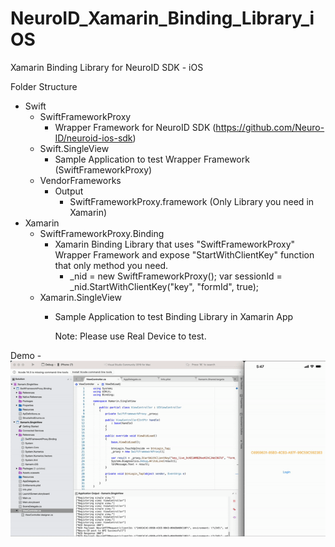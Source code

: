 # NeuroID_Xamarin_Binding_Library_iOS
Xamarin Binding Library for NeuroID SDK - iOS

Folder Structure 
- Swift
  - SwiftFrameworkProxy
    - Wrapper Framework for NeuroID SDK (https://github.com/Neuro-ID/neuroid-ios-sdk)
  - Swift.SingleView
    - Sample Application to test Wrapper Framework (SwiftFrameworkProxy)
  - VendorFrameworks
    - Output
      - SwiftFrameworkProxy.framework (Only Library you need in Xamarin)
- Xamarin
  - SwiftFrameworkProxy.Binding
    - Xamarin Binding Library that uses "SwiftFrameworkProxy" Wrapper Framework and expose "StartWithClientKey" function that only method you need.
      -  _nid = new SwiftFrameworkProxy();
         var sessionId = _nid.StartWithClientKey("key", "formId", true);
   - Xamarin.SingleView
     - Sample Application to test Binding Library in Xamarin App
    
       Note: Please use Real Device to test. 

Demo - <img src="https://github.com/burakneuroid/NeuroID_Xamarin_Binding_Library_iOS/blob/a0492a5c5986c9ddd96aa17a4ddb909a4ea5734b/xamarin_demo.gif"/>
